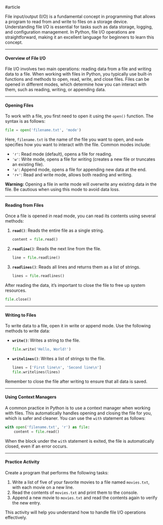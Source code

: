#article

File input/output (I/O) is a fundamental concept in programming that allows a program to read from and write to files on a storage device. Understanding file I/O is essential for tasks such as data storage, logging, and configuration management. In Python, file I/O operations are straightforward, making it an excellent language for beginners to learn this concept.

---

#### Overview of File I/O

File I/O involves two main operations: reading data from a file and writing data to a file. When working with files in Python, you typically use built-in functions and methods to open, read, write, and close files. Files can be opened in different modes, which determine how you can interact with them, such as reading, writing, or appending data.

---

#### Opening Files

To work with a file, you first need to open it using the `open()` function. The syntax is as follows:

```python
file = open('filename.txt', 'mode')
```

Here, `filename.txt` is the name of the file you want to open, and `mode` specifies how you want to interact with the file. Common modes include:

- `'r'`: Read mode (default), opens a file for reading.
- `'w'`: Write mode, opens a file for writing (creates a new file or truncates an existing file).
- `'a'`: Append mode, opens a file for appending new data at the end.
- `'r+'`: Read and write mode, allows both reading and writing.

**Warning:** Opening a file in write mode will overwrite any existing data in the file. Be cautious when using this mode to avoid data loss.

---

#### Reading from Files

Once a file is opened in read mode, you can read its contents using several methods:

1. **`read()`**: Reads the entire file as a single string.
   ```python
   content = file.read()
   ```

2. **`readline()`**: Reads the next line from the file.
   ```python
   line = file.readline()
   ```

3. **`readlines()`**: Reads all lines and returns them as a list of strings.
   ```python
   lines = file.readlines()
   ```

After reading the data, it’s important to close the file to free up system resources.

```python
file.close()
```

---

#### Writing to Files

To write data to a file, open it in write or append mode. Use the following methods to write data:

- **`write()`**: Writes a string to the file.
  ```python
  file.write('Hello, World!')
  ```

- **`writelines()`**: Writes a list of strings to the file.
  ```python
  lines = ['First line\n', 'Second line\n']
  file.writelines(lines)
  ```

Remember to close the file after writing to ensure that all data is saved.

---

#### Using Context Managers

A common practice in Python is to use a context manager when working with files. This automatically handles opening and closing the file for you, which is safer and cleaner. You can use the `with` statement as follows:

```python
with open('filename.txt', 'r') as file:
    content = file.read()
```

When the block under the `with` statement is exited, the file is automatically closed, even if an error occurs.

---

#### Practice Activity

Create a program that performs the following tasks:

1. Write a list of five of your favorite movies to a file named `movies.txt`, with each movie on a new line.
2. Read the contents of `movies.txt` and print them to the console.
3. Append a new movie to `movies.txt` and read the contents again to verify the new entry.

This activity will help you understand how to handle file I/O operations effectively.